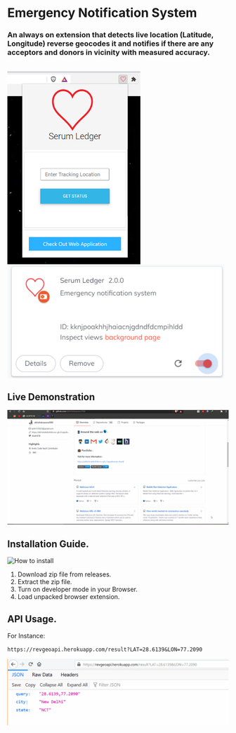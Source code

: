 # Emergency Notification System

### An always on extension that detects live location (Latitude, Longitude) reverse geocodes it and notifies if there are any acceptors and donors in vicinity with measured accuracy.

<br>
<a href="https://github.com/abhisheksaxena1998/">
  <img align="center" src="/howTo/popupimage.png" height="440rem" />
</a>
<a href="https://github.com/abhisheksaxena1998/">
  <img align="center" src="/howTo/SLimage.png" height="260rem"/>
</a>

## Live Demonstration

![demo](/howTo/DesktopNotificationDemov2.gif)

## Installation Guide.

![How to install](/howTo/howtouse.gif)

1.	Download zip file from releases.
2.	Extract the zip file.
3.	Turn on developer mode in your Browser.
4. Load unpacked browser extension.

## API Usage.

For Instance:

    https://revgeoapi.herokuapp.com/result?LAT=28.6139&LON=77.2090

![API Usage](/howTo/APIUsage.gif)
